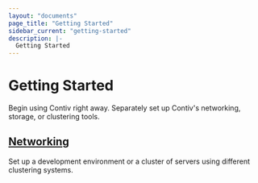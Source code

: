```yaml
---
layout: "documents"
page_title: "Getting Started"
sidebar_current: "getting-started"
description: |-
  Getting Started
---
```


# Getting Started
Begin using Contiv right away. Separately set up Contiv's networking, storage, 
or clustering tools.

## [Networking](/documents/gettingStarted/networking)
Set up a development environment or a cluster of servers using different clustering systems.


